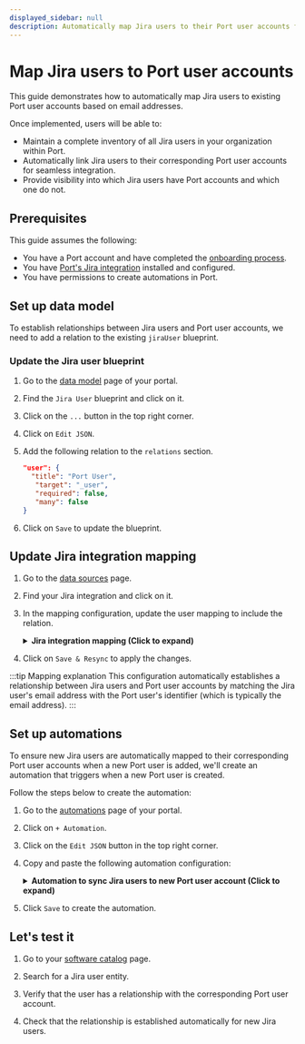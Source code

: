 ```yaml
---
displayed_sidebar: null
description: Automatically map Jira users to their Port user accounts for seamless integration
---
```


# Map Jira users to Port user accounts

This guide demonstrates how to automatically map Jira users to existing Port user accounts based on email addresses. 

Once implemented, users will be able to:
- Maintain a complete inventory of all Jira users in your organization within Port.
- Automatically link Jira users to their corresponding Port user accounts for seamless integration.
- Provide visibility into which Jira users have Port accounts and which one do not.

## Prerequisites

This guide assumes the following:
- You have a Port account and have completed the [onboarding process](https://docs.port.io/getting-started/overview).
- You have [Port's Jira integration](/build-your-software-catalog/sync-data-to-catalog/project-management/jira/) installed and configured.
- You have permissions to create automations in Port.


## Set up data model

To establish relationships between Jira users and Port user accounts, we need to add a relation to the existing `jiraUser` blueprint.

<h3> Update the Jira user blueprint</h3>

1. Go to the [data model](https://app.getport.io/settings/data-model) page of your portal.

2. Find the `Jira User` blueprint and click on it.

3. Click on the `...` button in the top right corner.

4. Click on `Edit JSON`.

5. Add the following relation to the `relations` section.

    ```json showLineNumbers
    "user": {
      "title": "Port User",
       "target": "_user",
       "required": false,
       "many": false
    }
    ```

6. Click on `Save` to update the blueprint.


## Update Jira integration mapping

1. Go to the [data sources](https://app.getport.io/settings/data-sources) page.

2. Find your Jira integration and click on it.

3. In the mapping configuration, update the user mapping to include the relation.

    <details>
    <summary><b>Jira integration mapping (Click to expand)</b></summary>

    ```yaml showLineNumbers
    - kind: user
    selector:
      query: 'true'
    port:
      entity:
        mappings:
          identifier: .accountId
          title: .displayName
          blueprint: '"jiraUser"'
          properties:
            emailAddress: .emailAddress
            active: .active
            accountType: .accountType
            timeZone: .timeZone
            locale: .locale
            avatarUrl: .avatarUrls["48x48"]
            // highlight-start
          relations:
            user:
              combinator: '"and"'
              rules:
                - property: '"$identifier"'
                  operator: '"="'
                  value: .emailAddress
            // highlight-end
    ```
    </details>

4. Click on `Save & Resync` to apply the changes.

:::tip Mapping explanation
This configuration automatically establishes a relationship between Jira users and Port user accounts by matching the Jira user's email address with the Port user's identifier (which is typically the email address).
:::

## Set up automations

To ensure new Jira users are automatically mapped to their corresponding Port user accounts when a new Port user is added, we'll create an automation that triggers when a new Port user is created.

Follow the steps below to create the automation:

1. Go to the [automations](https://app.getport.io/settings/automations) page of your portal.

2. Click on `+ Automation`.

3. Click on the `Edit JSON` button in the top right corner.

4. Copy and paste the following automation configuration:

    <details>
    <summary><b>Automation to sync Jira users to new Port user account (Click to expand)</b></summary>

    ```json showLineNumbers
    {
      "identifier": "sync_jira_user_for_new_port_user",
      "title": "Sync Jira User for New Port User",
      "description": "Automatically maps Jira users to newly created Port user accounts",
      "icon": "Jira",
      "trigger": {
        "type": "automation",
        "event": {
          "type": "ENTITY_CREATED",
          "blueprintIdentifier": "_user"
        },
        "condition": {
          "type": "JQ",
          "expressions": [],
          "combinator": "and"
        }
      },
      "invocationMethod": {
        "type": "WEBHOOK",
        "url": "https://api.getport.io/v1/entities/jiraUser/{{ .event.diff.after.identifier }}/relations",
        "agent": false,
        "synchronized": true,
        "method": "POST",
        "headers": {
          "Content-Type": "application/json"
        },
        "body": {
          "relations": {
            "user": {
              "identifier": "{{ .event.diff.after.identifier }}"
            }
          }
        }
      },
      "publish": true
    }
    ```

    </details>

5. Click `Save` to create the automation.


## Let's test it

1. Go to your [software catalog](https://app.getport.io/catalog) page.

2. Search for a Jira user entity.

3. Verify that the user has a relationship with the corresponding Port user account.

4. Check that the relationship is established automatically for new Jira users.

